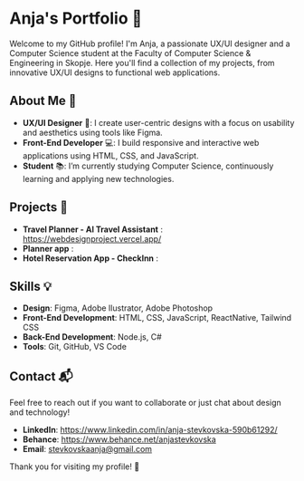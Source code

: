 # Anja's Portfolio 👋

Welcome to my GitHub profile! I'm Anja, a passionate UX/UI designer and a Computer Science student at the Faculty of Computer Science & Engineering in Skopje. Here you'll find a collection of my projects, from innovative UX/UI designs to functional web applications.

## About Me 🌟

- **UX/UI Designer** 🎨: I create user-centric designs with a focus on usability and aesthetics using tools like Figma.
- **Front-End Developer** 💻: I build responsive and interactive web applications using HTML, CSS, and JavaScript.
- **Student** 📚: I’m currently studying Computer Science, continuously learning and applying new technologies.

## Projects 🚀

- **Travel Planner - AI Travel Assistant** : https://webdesignproject.vercel.app/
- **Planner app** :
- **Hotel Reservation App - CheckInn** : 


## Skills 💡

- **Design**: Figma, Adobe Ilustrator, Adobe Photoshop
- **Front-End Development**: HTML, CSS, JavaScript, ReactNative, Tailwind CSS
- **Back-End Development**: Node.js, C#
- **Tools**: Git, GitHub, VS Code

## Contact 📬

Feel free to reach out if you want to collaborate or just chat about design and technology!

- **LinkedIn**: https://www.linkedin.com/in/anja-stevkovska-590b61292/
- **Behance**: https://www.behance.net/anjastevkovska
- **Email**: stevkovskaanja@gmail.com

Thank you for visiting my profile! 🙌
